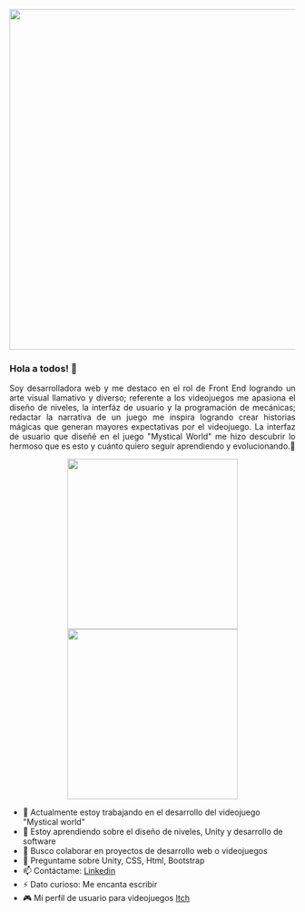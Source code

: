 <p align="center">
  <img src="https://user-images.githubusercontent.com/104279565/210019241-ebb826a2-7377-4480-a470-dc58bc951c89.gif" width=600> 
</p>

### Hola a todos! 👋
<p align="justify">Soy desarrolladora web y me destaco en el rol de Front End logrando un arte visual llamativo y diverso; referente a los videojuegos me apasiona el diseño de niveles, la interfáz de usuario y la programación de mecánicas; redactar la narrativa de un juego me inspira logrando crear historias mágicas que generan mayores expectativas por el videojuego. La interfaz de usuario que diseñé en el juego "Mystical World" me hizo descubrir lo hermoso que es esto y cuánto quiero seguir aprendiendo y evolucionando.🥰</p>

<p align="center"><img src="https://user-images.githubusercontent.com/104279565/216462391-37cc200e-7562-4ed5-9d5c-32aa3d15f4fd.png" width=300> <img src="https://user-images.githubusercontent.com/104279565/216462482-2c639f69-f6d7-4319-a6c6-64c74e4f97e6.png" width=300></p>




- 🔭 Actualmente estoy trabajando en el desarrollo del videojuego "Mystical world"
- 🌱 Estoy aprendiendo sobre el diseño de niveles, Unity y desarrollo de software
- 👯 Busco colaborar en proyectos de desarrollo web o videojuegos
- 💬 Preguntame sobre Unity, CSS, Html, Bootstrap
- 📫 Contáctame: [Linkedin<br>](https://www.linkedin.com/in/yuri-andrea-mej%C3%ADa-ram%C3%ADrez-34b88517a/)
- ⚡ Dato curioso: Me encanta escribir
- 🎮 Mi perfil de usuario para videojuegos [Itch<br>](https://andreamejia.itch.io/)
